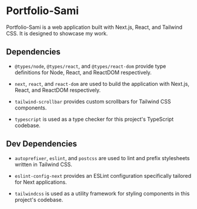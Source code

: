 # Portfolio-Sami

Portfolio-Sami is a web application built with Next.js, React, and Tailwind CSS. It is designed to showcase my work.

## Dependencies

- `@types/node`, `@types/react`, and `@types/react-dom` provide type definitions for Node, React, and ReactDOM respectively.

- `next`, `react`, and `react-dom` are used to build the application with Next.js, React, and ReactDOM respectively.

- `tailwind-scrollbar` provides custom scrollbars for Tailwind CSS components.

- `typescript` is used as a type checker for this project's TypeScript codebase.

## Dev Dependencies

- `autoprefixer`, `eslint`, and `postcss` are used to lint and prefix stylesheets written in Tailwind CSS.

- `eslint-config-next` provides an ESLint configuration specifically tailored for Next applications.

- `tailwindcss` is used as a utility framework for styling components in this project's codebase.
